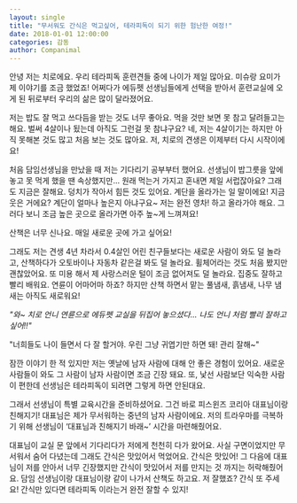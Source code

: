 ```yaml
---
layout: single
title: "무서워도 간식은 먹고싶어, 테라피독이 되기 위한 험난한 여정!"
date: 2018-01-01 12:00:00
categories: 감동
author: Companimal
---
```


안녕 저는 치로에요. 우리 테라피독 훈련견들 중에 나이가 제일 많아요. 미슈랑 요미가 제 이야기를 조금 했었죠! 어쩌다가 에듀펫 선생님들에게 선택을 받아서 훈련교실에 오게 된 뒤로부터 우리의 삶은 많이 달라졌어요.

저는 밥도 잘 먹고 쓰다듬을 받는 것도 너무 좋아요. 먹을 것만 보면 못 참고 달려들고는 해요. 벌써 4살이나 됬는데 아직도 그런걸 못 참냐구요? 네, 저는 4살이기는 하지만 아직 못해본 것도 많고 처음 보는 것도 많아요. 저, 치로의 견생은 이제부터 다시 시작이에요!

처음 담임선생님을 만났을 때 저는 기다리기 공부부터 했어요. 선생님이 밥그릇을 앞에 놓고 못 먹게 했을 땐 속상했지만... 원래 먹는거 가지고 혼내면 제일 서럽잖아요? 그래도 지금은 잘해요. 덩치가 작아서 힘든 것도 있어요. 계단을 올라가는 일 말이에요! 지금 웃은 거에요? 계단이 얼마나 높은지 아냐구요~ 저는 완전 영차! 하고 올라가야 해요. 그러다 보니 조금 높은 곳으로 올라가면 아주 높~게 느껴져요!

산책은 너무 신나요. 매일 새로운 곳에 가고 싶어요!

그래도 저는 견생 4년 차라서 0.4살인 어린 친구들보다는 새로운 사람이 와도 덜 놀라고, 산책하다가 오토바이나 자동차 같은걸 봐도 덜 놀라요. 휠체어라는 것도 처음 봤지만 괜찮았어요. 또 미용 해서 제 사랑스러운 털이 조금 없어져도 덜 놀라요. 집중도 잘하고 빨리 배워요. 연륜이 어마어마 하죠? 하지만 산책 하면서 맡는 풀냄새, 흙냄새, 나무 냄새는 아직도 새로워요!

_"와~ 치로 언니 연륜으로 에듀펫 교실을 뒤집어 놓으셨다... 나도 언니 처럼 빨리 잘하고 싶어!!"_

"너희들도 나이 들면서 다 잘 할거야. 우린 그냥 귀엽기만 하면 돼! 관리 잘해~"

잠깐 이야기 한 적 있지만 저는 옛날에 남자 사람에 대해 안 좋은 경험이 있어요. 새로운 사람들이 와도 그 사람이 남자 사람이면 조금 긴장 돼요. 또, 낯선 사람보단 익숙한 사람이 편한데 선생님은 테라피독이 되려면 그렇게 하면 안된대요.

그래서 선생님이 특별 교육시간을 준비하셨어요. 그건 바로 피스윈즈 코리아 대표님이랑 친해지기! 대표님은 제가 무서워하는 중년의 남자 사람이에요. 저의 트라우마를 극복하기 위해 선생님이 ‘대표님과 친해지기 바래~’ 시간을 마련해줬어요.

대표님이 교실 문 앞에서 기다리다가 저에게 천천히 다가 왔어요. 사실 구면이었지만 무서워서 숨어 다녔는데 그래도 간식은 맛있어서 먹었어요. 간식은 맛있어! 그 다음에 대표님이 저를 안아서 너무 긴장했지만 간식이 맛있어서 저를 만지는 것 까지는 허락해줬어요. 담임 선생님이랑 대표님이랑 같이 나가서 산책도 하고요. 저 잘했죠? 간식 또 주세요! 간식만 있다면 테라피독 이라는거 완전 잘할 수 있지!
